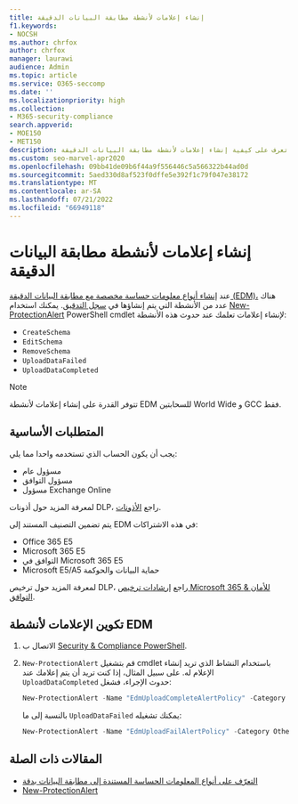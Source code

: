 ```yaml
---
title: إنشاء إعلامات لأنشطة مطابقة البيانات الدقيقة
f1.keywords:
- NOCSH
ms.author: chrfox
author: chrfox
manager: laurawi
audience: Admin
ms.topic: article
ms.service: O365-seccomp
ms.date: ''
ms.localizationpriority: high
ms.collection:
- M365-security-compliance
search.appverid:
- MOE150
- MET150
description: تعرف على كيفية إنشاء إعلامات لأنشطة مطابقة البيانات الدقيقة.
ms.custom: seo-marvel-apr2020
ms.openlocfilehash: 09bb41de09b6f44a9f556446c5a566322b44ad0d
ms.sourcegitcommit: 5aed330d8af523f0dffe5e392f1c79f047e38172
ms.translationtype: MT
ms.contentlocale: ar-SA
ms.lasthandoff: 07/21/2022
ms.locfileid: "66949118"
---
```

# <a name="create-notifications-for-exact-data-match-activities"></a>إنشاء إعلامات لأنشطة مطابقة البيانات الدقيقة

عند [إنشاء أنواع معلومات حساسة مخصصة مع مطابقة البيانات الدقيقة (EDM)،](sit-learn-about-exact-data-match-based-sits.md#learn-about-exact-data-match-based-sensitive-information-types) هناك عدد من الأنشطة التي يتم إنشاؤها في [سجل التدقيق](search-the-audit-log-in-security-and-compliance.md#before-you-search-the-audit-log). يمكنك استخدام [New-ProtectionAlert](/powershell/module/exchange/new-protectionalert) PowerShell cmdlet لإنشاء إعلامات تعلمك عند حدوث هذه الأنشطة:

- `CreateSchema`
- `EditSchema`
- `RemoveSchema`
- `UploadDataFailed`
- `UploadDataCompleted`

> [!NOTE]
 تتوفر القدرة على إنشاء إعلامات لأنشطة EDM للسحابتين World Wide و GCC فقط.

## <a name="pre-requisites"></a>المتطلبات الأساسية

يجب أن يكون الحساب الذي تستخدمه واحدا مما يلي:

- مسؤول عام
- مسؤول التوافق
- مسؤول Exchange Online

لمعرفة المزيد حول أذونات DLP، راجع [الأذونات](data-loss-prevention-policies.md#permissions).

يتم تضمين التصنيف المستند إلى EDM في هذه الاشتراكات:

- Office 365 E5
- Microsoft 365 E5
- التوافق في Microsoft 365 E5
- Microsoft E5/A5 حماية البيانات والحوكمة

لمعرفة المزيد حول ترخيص DLP، راجع [إرشادات ترخيص Microsoft 365 للأمان & التوافق](/office365/servicedescriptions/microsoft-365-service-descriptions/microsoft-365-tenantlevel-services-licensing-guidance/microsoft-365-security-compliance-licensing-guidance#information-protection).

## <a name="configure-notifications-for-edm-activities"></a>تكوين الإعلامات لأنشطة EDM

1. الاتصال ب [Security & Compliance PowerShell](/powershell/exchange/connect-to-scc-powershell).

2. `New-ProtectionAlert` قم بتشغيل cmdlet باستخدام النشاط الذي تريد إنشاء الإعلام له.  على سبيل المثال، إذا كنت تريد أن يتم إعلامك عند `UploadDataCompleted` حدوث الإجراء، فشغل:

    ```powershell
    New-ProtectionAlert -Name "EdmUploadCompleteAlertPolicy" -Category Others -NotifyUser <address to send notification to> -ThreatType Activity -Operation UploadDataCompleted -Description "Custom alert policy to track when EDM upload Completed" -AggregationType None
    ```
    
    بالنسبة إلى ما `UploadDataFailed` يمكنك تشغيله:
    
    ```powershell
    New-ProtectionAlert -Name "EdmUploadFailAlertPolicy" -Category Others -NotifyUser <SMTP address to send notification to> -ThreatType Activity -Operation UploadDataFailed -Description "Custom alert policy to track when EDM upload Failed" -AggregationType None -Severity High
    ```

## <a name="related-articles"></a>المقالات ذات الصلة

- [التعرّف على أنواع المعلومات الحساسة المستندة إلى مطابقة البيانات بدقة](sit-learn-about-exact-data-match-based-sits.md#learn-about-exact-data-match-based-sensitive-information-types)
- [New-ProtectionAlert](/powershell/module/exchange/new-protectionalert)
